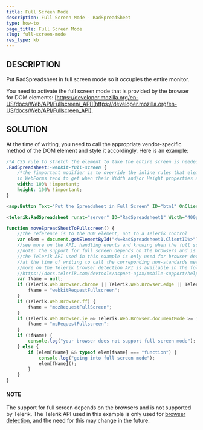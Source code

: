 ```yaml
---
title: Full Screen Mode
description: Full Screen Mode - RadSpreadSheet
type: how-to
page_title: Full Screen Mode
slug: full-screen-mode
res_type: kb
---
```



## DESCRIPTION

Put RadSpreadsheet in full screen mode so it occupies the entire monitor.

You need to activate the full screen mode that is provided by the browser for DOM elements: [https://developer.mozilla.org/en-US/docs/Web/API/Fullscreen\_API](https://developer.mozilla.org/en-US/docs/Web/API/Fullscreen_API).

## SOLUTION

At the time of writing, you need to call the appropriate vendor-specific method of the DOM element and style it accordingly. Here is an example:

````CSS
/*A CSS rule to stretch the element to take the entire screen is needed in some browsers*/
.RadSpreadsheet:-webkit-full-screen {
    /*the !important modifier is to override the inline rules that elements
    in WebForms tend to get when their Width and/or Height properties are set*/
    width: 100% !important;
    height: 100% !important;
}
````

````XML
<asp:Button Text="Put the Spreadsheet in Full Screen" ID="btn1" OnClientClick="moveSpreadSheetToFullscreen(); return false;" runat="server" />

<telerik:RadSpreadsheet runat="server" ID="RadSpreadsheet1" Width="400px" Height="300px"></telerik:RadSpreadsheet>
````

````JavaScript
function moveSpreadSheetToFullscreen() {
    //the reference is to the DOM element, not to a Telerik control
    var elem = document.getElementById("<%=RadSpreadsheet1.ClientID%>");
    //see more on the API, handling events and knowing when the full screen is  not allowed in the FullScreen API article https://developer.mozilla.org/en-US/docs/Web/API/Fullscreen_API
    //note: the support for full screen depends on the browsers and is not supported by Telerik
    //the Telerik API used in this example is only used for browser detection that is necessary
    //at the time of writing to call the correponding non-standards method, and this may change in the future
    //more on the Telerik browser detection API is available in the following article:
    //https://docs.telerik.com/devtools/aspnet-ajax/mobile-support/helper-tools/browser-detection-api
    var fName = null;
    if (Telerik.Web.Browser.chrome || Telerik.Web.Browser.edge || Telerik.Web.Browser.opera || Telerik.Web.Browser.safari) {
        fName = "webkitRequestFullscreen";
    }
    if (Telerik.Web.Browser.ff) {
        fName = "mozRequestFullScreen";
    }
    if (Telerik.Web.Browser.ie && Telerik.Web.Browser.documentMode >= 11) {
        fName = "msRequestFullscreen";
    }
    if (!fName) {
        console.log("your browser does not support full screen mode");
    } else {
        if (elem[fName] && typeof elem[fName] === "function") {
            console.log("going into full screen mode");
            elem[fName]();
        }
    }
}
````

#### NOTE

The support for full screen depends on the browsers and is not supported by Telerik. The Telerik API used in this example is only used for [browser detection](https://docs.telerik.com/devtools/aspnet-ajax/mobile-support/helper-tools/browser-detection-api), and the need for this may change in the future.
 
 